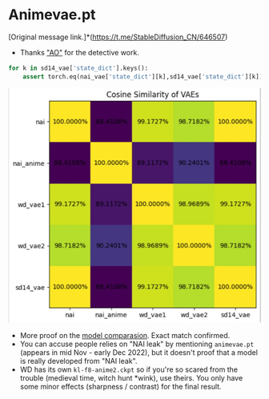 # Animevae.pt #

[Original message link.]*(https://t.me/StableDiffusion_CN/646507)

- Thanks ["AO"](https://github.com/AdjointOperator) for the detective work.

```python
for k in sd14_vae['state_dict'].keys():
    assert torch.eq(nai_vae['state_dict'][k],sd14_vae['state_dict'][k]).all()
```
![img/photo_2023-01-08_16-36-59.jpg](img/photo_2023-01-08_16-36-59.jpg)

- More proof on the [model comparasion](../ch03/mega_cmp.ipynb). Exact match confirmed.
- You can accuse people relies on "NAI leak" by mentioning `animevae.pt` (appears in mid Nov - early Dec 2022), but it doesn't proof that a model is really developed from "NAI leak". 
- WD has its own `kl-f8-anime2.ckpt` so if you're so scared from the trouble (medieval time, witch hunt *wink), use theirs. You only have some minor effects (sharpness / contrast) for the final result.